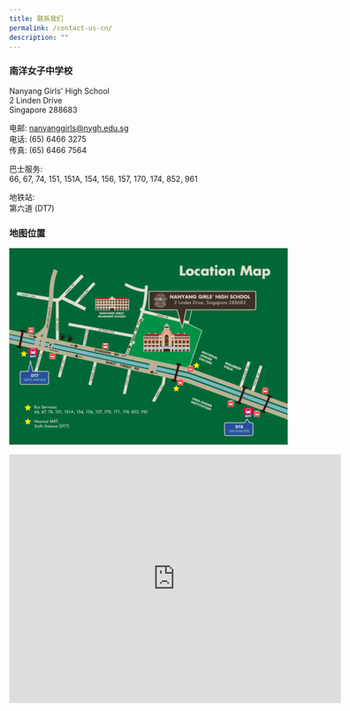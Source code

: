 ```yaml
---
title: 联系我们
permalink: /contact-us-cn/
description: ""
---
```

### 南洋女子中学校

Nanyang Girls' High School  <br>
2 Linden Drive  <br>
Singapore 288683

电邮:&nbsp;[nanyanggirls@nygh.edu.sg](mailto:nanyanggirls@nygh.edu.sg)  <br>
电话: (65) 6466 3275  <br>
传真: (65) 6466 7564

巴士服务:&nbsp;&nbsp;  <br>
66, 67, 74, 151, 151A, 154, 156, 157, 170, 174, 852, 961

地铁站:  <br>
第六道 (DT7)

### 地图位置

![](/images/nygh_location%20map.jpg)
<iframe src="https://www.google.com/maps/embed?pb=!1m18!1m12!1m3!1d3988.742273002888!2d103.79988537496575!3d1.3307194986566673!2m3!1f0!2f0!3f0!3m2!1i1024!2i768!4f13.1!3m3!1m2!1s0x31da10a16917dc91%3A0x6e34c1c9f4e04959!2sNanyang%20Girls'%20High%20School!5e0!3m2!1sen!2ssg!4v1697094465937!5m2!1sen!2ssg" width="600" height="450" style="border:0;" allowfullscreen="" loading="lazy"></iframe>